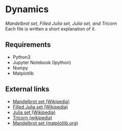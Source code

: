 # Dynamics
*Mandelbrot set, Filled Julia set, Julia set, and Tricorn*  
Each file is written a short explanation of it.

## Requirements
- Python3
- Jupyter Notebook (Ipython)
- Numpy
- Matplotlib
## External links
- [Mandelbrot set (Wikipedia)](https://en.wikipedia.org/wiki/Mandelbrot_set)
- [Filled Julia set (Wikipedia)](https://en.wikipedia.org/wiki/Filled_Julia_set)
- [Julia set (Wikipedia)](https://en.wikipedia.org/wiki/Julia_set)
- [Tricorn (wikipedia)](https://en.wikipedia.org/wiki/Tricorn_(mathematics))
- [Mandelbrot set (matplotlib.org)](https://matplotlib.org/gallery/showcase/mandelbrot.html#sphx-glr-gallery-showcase-mandelbrot-py)
